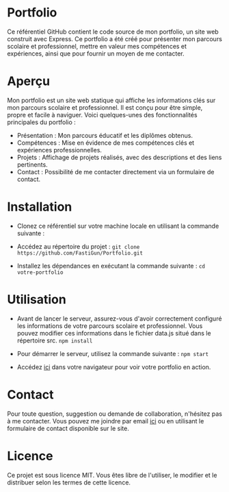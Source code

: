 # Portfolio
Ce référentiel GitHub contient le code source de mon portfolio, un site web construit avec Express. Ce portfolio a été créé pour présenter mon parcours scolaire et professionnel, mettre en valeur mes compétences et expériences, ainsi que pour fournir un moyen de me contacter.

# Aperçu
Mon portfolio est un site web statique qui affiche les informations clés sur mon parcours scolaire et professionnel. Il est conçu pour être simple, propre et facile à naviguer. Voici quelques-unes des fonctionnalités principales du portfolio :

- Présentation : Mon parcours éducatif et les diplômes obtenus.
- Compétences : Mise en évidence de mes compétences clés et expériences professionnelles.
- Projets : Affichage de projets réalisés, avec des descriptions et des liens pertinents.
- Contact : Possibilité de me contacter directement via un formulaire de contact.

# Installation
- Clonez ce référentiel sur votre machine locale en utilisant la commande suivante :

- Accédez au répertoire du projet : `git clone https://github.com/FastiGun/Portfolio.git`


- Installez les dépendances en exécutant la commande suivante : `cd votre-portfolio`

# Utilisation
- Avant de lancer le serveur, assurez-vous d'avoir correctement configuré les informations de votre parcours scolaire et professionnel. Vous pouvez modifier ces informations dans le fichier data.js situé dans le répertoire src.
`npm install`

- Pour démarrer le serveur, utilisez la commande suivante : `npm start`


- Accédez [ici](http://localhost:3000) dans votre navigateur pour voir votre portfolio en action.

# Contact
Pour toute question, suggestion ou demande de collaboration, n'hésitez pas à me contacter. Vous pouvez me joindre par email [ici](benjamin760080@gmail.com) ou en utilisant le formulaire de contact disponible sur le site.

# Licence
Ce projet est sous licence MIT. Vous êtes libre de l'utiliser, le modifier et le distribuer selon les termes de cette licence.
